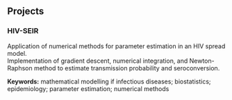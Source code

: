 ## Projects     

### HIV-SEIR
Application of numerical methods for parameter estimation in an HIV spread model.   
Implementation of gradient descent, numerical integration, and Newton-Raphson method to estimate transmission probability and seroconversion.   

**Keywords:** mathematical modelling if infectious diseases; biostatistics; epidemiology; parameter estimation; numerical methods
